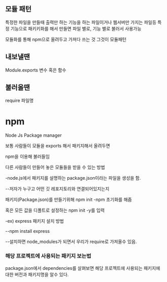 ## 모듈 패턴





특정한 파일을 만들때 출력만 하는 기능을 하는 파일이거나 웹서버만 가지는 파일등 특정 기능으로 패키키화를 해서 만들면 파일 별로, 기능 별로 불러서 사용가능

모듈화를 통해 npm으로 올려두고 가져다 쓰는 것 그것이 모듈패턴



## 내보낼땐

Module.exports 변수 혹은 함수



## 불러올땐

require 파일명



# npm

Node Js Package manager

보통 사람들이 모듈을 exports 해서 패키지해서 올려두면

npm을 이용해 불러들임

다른 사람들이 만들어 놓은 모듈들을 받을 수 있는 방법

-node.js에서 패키지를 설명하는 package.json이라는 파일을 생성을 함.

--저자가 누구고 어떤 깃 레포지토리와 연결되어있지는지

패키지(Package.json)를 만들기위해 npm init -npm 초기화를 해줌

혹은 모든 값을 디폴트로 설정하는 npm init -y를 입력 

-ex) express 패키지 설치 방법

--npm install express

--설치하면 node_modules가 되면서 우리가 require로 가져올수 있음.





### 해당 프로젝트에 사용되는 패키지 보는법

package.json에서 dependencies를 살펴보면 해당 프로젝트에 사용되는 패키지에 대한 버전과 패키지명을 알수 있다.



